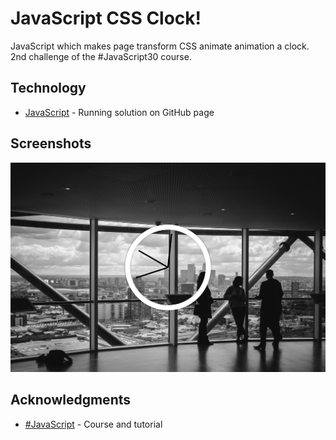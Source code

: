 # JavaScript CSS Clock!

JavaScript which makes page transform CSS animate animation a clock.
2nd challenge of the #JavaScript30 course.

## Technology

* [JavaScript](https://kmthorsnes.github.io/2-js-clock-and-css/) - Running solution on GitHub page

## Screenshots
![Screenshot](https://github.com/kmthorsnes/2-js-clock-and-css/blob/master/screenshots/skjermbilde1.png?raw=true "Optional title")

## Acknowledgments

* [#JavaScript](https://javascript30.com/) - Course and tutorial
